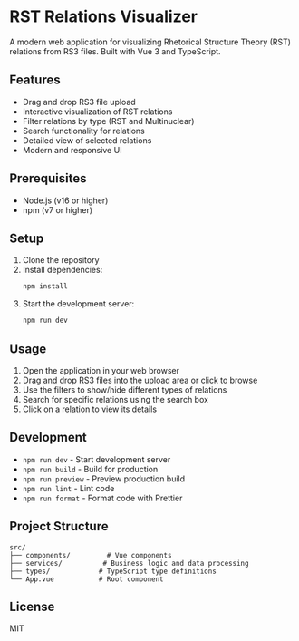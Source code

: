 # RST Relations Visualizer

A modern web application for visualizing Rhetorical Structure Theory (RST) relations from RS3 files. Built with Vue 3 and TypeScript.

## Features

- Drag and drop RS3 file upload
- Interactive visualization of RST relations
- Filter relations by type (RST and Multinuclear)
- Search functionality for relations
- Detailed view of selected relations
- Modern and responsive UI

## Prerequisites

- Node.js (v16 or higher)
- npm (v7 or higher)

## Setup

1. Clone the repository
2. Install dependencies:
   ```bash
   npm install
   ```
3. Start the development server:
   ```bash
   npm run dev
   ```

## Usage

1. Open the application in your web browser
2. Drag and drop RS3 files into the upload area or click to browse
3. Use the filters to show/hide different types of relations
4. Search for specific relations using the search box
5. Click on a relation to view its details

## Development

- `npm run dev` - Start development server
- `npm run build` - Build for production
- `npm run preview` - Preview production build
- `npm run lint` - Lint code
- `npm run format` - Format code with Prettier

## Project Structure

```
src/
├── components/         # Vue components
├── services/          # Business logic and data processing
├── types/            # TypeScript type definitions
└── App.vue           # Root component
```

## License

MIT 